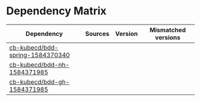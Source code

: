 # Dependency Matrix

Dependency | Sources | Version | Mismatched versions
---------- | ------- | ------- | -------------------
[cb-kubecd/bdd-spring-1584370340](https://github.com/cb-kubecd/bdd-spring-1584370340.git) |  | []() | 
[cb-kubecd/bdd-nh-1584371985](https://github.com/cb-kubecd/bdd-nh-1584371985.git) |  | []() | 
[cb-kubecd/bdd-gh-1584371985](https://github.com/cb-kubecd/bdd-gh-1584371985.git) |  | []() | 
